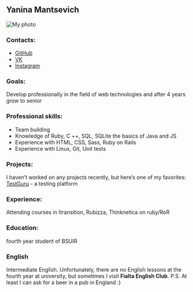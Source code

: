 ## Yanina Mantsevich
![My photo](https://sun9-24.userapi.com/impf/c857532/v857532101/51bf6/QUi29GUeC2g.jpg?size=200x0&quality=90&sign=696e6054a0e799766770da8513b1e018)
### Contacts:
* [GitHub](https://github.com/yanamanc)
* [VK](https://vk.com/idyana_manc)
* [Instagram](https://www.instagram.com/yanamanc)
### Goals:
Develop professionally in the field of web technologies and after 4 years grow to senior
### Professional skills:
* Team building
* Knowledge of Ruby, C ++, SQL, SQLite the basics of Java and JS
* Experience with HTML, CSS, Sass, Ruby on Rails
* Experience with Linux, Git, Unit tests
### Projects:
I haven’t worked on any projects recently, but here’s one of my favorites: [TestGuru](https://github.com/yanamanc/TestGuru) - a testing platform
### Experience:
Attending courses in Itransition, Rubizza, Thinknetica on ruby/RoR
### Education:
fourth year student of BSUIR
### English
Intermediate English. Unfortunately, there are no English lessons at the fourth year at university, but sometimes I visit **Fialta English Club**.
P.S. At least I can ask for a beer in a pub in England :)
